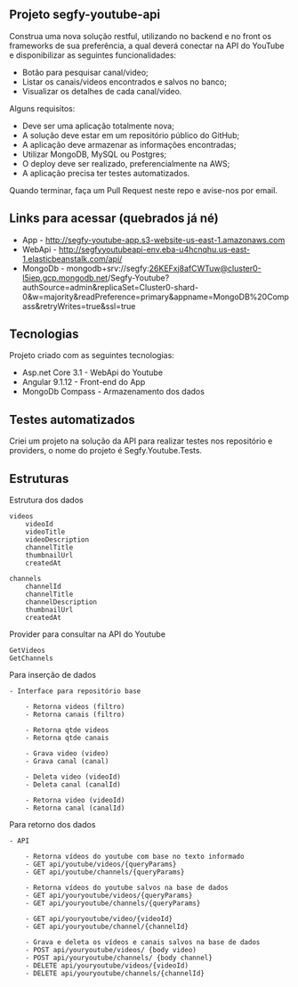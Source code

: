 ## Projeto segfy-youtube-api

Construa uma nova solução restful, utilizando no backend e no front os frameworks de sua preferência, a qual deverá conectar na API do YouTube e disponibilizar as seguintes funcionalidades:
- Botão para pesquisar canal/video;
- Listar os canais/videos encontrados e salvos no banco;
- Visualizar os detalhes de cada canal/video.

Alguns requisitos:
- Deve ser uma aplicação totalmente nova;
- A solução deve estar em um repositório público do GitHub;
- A aplicação deve armazenar as informações encontradas;
- Utilizar MongoDB, MySQL ou Postgres;
- O deploy deve ser realizado, preferencialmente na AWS;
- A aplicação precisa ter testes automatizados.

Quando terminar, faça um Pull Request neste repo e avise-nos por email.

## Links para acessar (quebrados já né)

- App - http://segfy-youtube-app.s3-website-us-east-1.amazonaws.com
- WebApi - http://segfyyoutubeapi-env.eba-u4hcnqhu.us-east-1.elasticbeanstalk.com/api/
- MongoDb - mongodb+srv://segfy:26KEFxj8afCWTuw@cluster0-l5iep.gcp.mongodb.net/Segfy-Youtube?authSource=admin&replicaSet=Cluster0-shard-0&w=majority&readPreference=primary&appname=MongoDB%20Compass&retryWrites=true&ssl=true

## Tecnologias

Projeto criado com as seguintes tecnologias:

- Asp.net Core 3.1 - WebApi do Youtube
- Angular 9.1.12 - Front-end do App
- MongoDb Compass - Armazenamento dos dados


## Testes automatizados

Criei um projeto na solução da API para realizar testes nos repositório e providers, o nome do projeto é Segfy.Youtube.Tests.

## Estruturas

Estrutura dos dados
		
	videos
		videoId
		videoTitle
		videoDescription
		channelTitle
		thumbnailUrl
		createdAt
		
	channels
		channelId
		channelTitle
		channelDescription
		thumbnailUrl
		createdAt

Provider para consultar na API do Youtube

	GetVideos 
	GetChannels

Para inserção de dados

	- Interface para repositório base
	
		- Retorna videos (filtro)
		- Retorna canais (filtro)
		
		- Retorna qtde videos
		- Retorna qtde canais		
		
		- Grava video (video)
		- Grava canal (canal)
		
		- Deleta video (videoId)
		- Deleta canal (canalId)
		
		- Retorna video (videoId)
		- Retorna canal (canalId)
				

Para retorno dos dados

	- API
	
		- Retorna vídeos do youtube com base no texto informado		
		- GET api/youtube/videos/{queryParams}
		- GET api/youtube/channels/{queryParams}
				
		- Retorna vídeos do youtube salvos na base de dados
		- GET api/youryoutube/videos/{queryParams}
		- GET api/youryoutube/channels/{queryParams}
		
		- GET api/youryoutube/video/{videoId}
		- GET api/youryoutube/channel/{channelId}		
		
		- Grava e deleta os vídeos e canais salvos na base de dados
		- POST api/youryoutube/videos/ {body video)
		- POST api/youryoutube/channels/ {body channel}		
		- DELETE api/youryoutube/videos/{videoId)
		- DELETE api/youryoutube/channels/{channelId}
